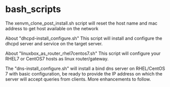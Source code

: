 # bash_scripts

The xenvm_clone_post_install.sh script will reset the host name and mac address to get host available on the network


About "dhcpd-install_configure.sh"
This script will install and configure the dhcpd server and service on the target server. 

About "linuxbox_as_router_rhel7centos7.sh"
This script will configure your RHEL7 or CentOS7 hosts as linux router/gateway. 

The "dns-install_configure.sh" will install a bind dns server on RHEL/CentOS 7 with basic configuration, be ready to provide the IP address on which the server will accept queries from clients. More enhancements to follow. 
